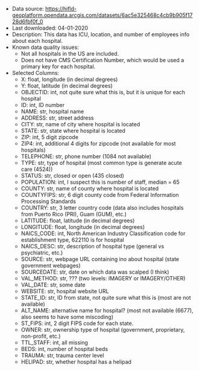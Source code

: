 - Data source: https://hifld-geoplatform.opendata.arcgis.com/datasets/6ac5e325468c4cb9b905f1728d6fbf0f_0
- Last downloaded: 04-01-2020
- Description: This data has ICU, location, and number of employees info about each hospital.
- Known data quality issues: 
    - Not all hospitals in the US are included.
    - Does not have CMS Certification Number, which would be used a primary key for each hospital.
- Selected Columns:
    - X: float, longitude (in decimal degrees)
    - Y: float, latitude (in decimal degrees)
    - OBJECTID: int, not quite sure what this is, but it is unique for each hospital
    - ID: int, ID number
    - NAME: str, hospital name
    - ADDRESS: str, street address
    - CITY: str, name of city where hospital is located
    - STATE: str, state where hospital is located
    - ZIP: int, 5 digit zipcode
    - ZIP4: int, additional 4 digits for zipcode (not available for most hospitals)
    - TELEPHONE: str, phone number (1084 not available)
    - TYPE: str, type of hospital (most common type is generate acute care (4524))
    - STATUS: str, closed or open (435 closed)
    - POPULATION: int, I suspect this is number of staff, median = 65
    - COUNTY: str, name of county where hospital is located
    - COUNTYFIPS: str, 6 digit county code from Federal Information Processing Standards
    - COUNTRY: str, 3 letter country code (data also includes hospitals from Puerto Rico (PRI), Guam (GUM), etc.)
    - LATITUDE: float, latitude (in decimal degrees)
    - LONGITUDE: float, longitude (in decimal degrees)
    - NAICS_CODE: int, North American Industry Classification code for establishment type, 622110 is for hospital
    - NAICS_DESC: str, description of hospital type (general vs psychiatric, etc.)
    - SOURCE: str, webpage URL containing ino about hospital (state government webpages)
    - SOURCEDATE: str, date on which data was scalped (I think)
    - VAL_METHOD: str, ??? (two levels: IMAGERY or IMAGERY/OTHER)
    - VAL_DATE: str, some date
    - WEBSITE: str, hospital website URL
    - STATE_ID: str, ID from state, not quite sure what this is (most are not available)
    - ALT_NAME: alternative name for hospital? (most not available (6677), also seems to have some miscoding)
    - ST_FIPS: int, 2 digit FIPS code for each state.
    - OWNER: str, ownership type of hospital (government, proprietary, non-profit, etc.)
    - TTL_STAFF: int, all missing
    - BEDS: int, number of hospital beds
    - TRAUMA: str, trauma center level
    - HELIPAD: str, whether hospital has a helipad

